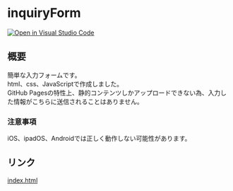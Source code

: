 # inquiryForm
[![Open in Visual Studio Code](https://img.shields.io/static/v1?logo=visualstudiocode&label=&message=Open%20in%20Visual%20Studio%20Code&labelColor=2c2c32&color=007acc&logoColor=007acc)](https://open.vscode.dev/hosoya17/inquiryForm)
## 概要
簡単な入力フォームです。<br>
html、css、JavaScriptで作成しました。<br>
GitHub Pagesの特性上、静的コンテンツしかアップロードできない為、入力した情報がこちらに送信されることはありません。
### 注意事項
iOS、ipadOS、Androidでは正しく動作しない可能性があります。
## リンク
[index.html](https://hosoya17.github.io/inquiryForm/)
